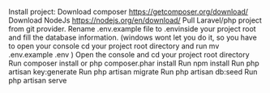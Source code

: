 
Install project:
Download composer https://getcomposer.org/download/
Download NodeJs https://nodejs.org/en/download/
Pull Laravel/php project from git provider.
Rename .env.example file to .envinside your project root and fill the database information. (windows wont let you do it, so you have to open your console cd your project root directory and run mv .env.example .env )
Open the console and cd your project root directory
Run composer install or php composer.phar install
Run npm install
Run php artisan key:generate
Run php artisan migrate
Run php artisan db:seed
Run php artisan serve
